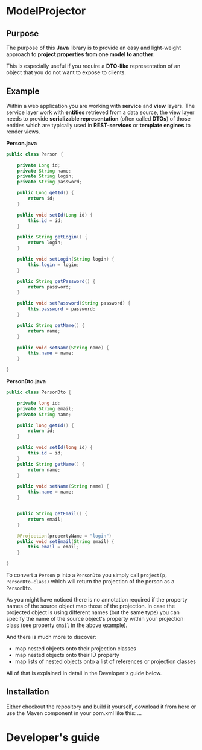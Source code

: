 # ModelProjector

## Purpose

The purpose of this **Java** library is to provide an easy and light-weight approach to **project properties from one model to another**.

This is especially useful if you require a **DTO-like** representation of an object that you do not want to expose to clients.

## Example

Within a web application you are working with **service** and **view** layers. The service layer work with **entities** retrieved from a data source, the view layer needs to provide **serializable representation** (often called **DTOs**) of those entities which are typically used in **REST-services** or **template engines** to render views.


**Person.java**

```java
public class Person {

    private Long id;
    private String name;
    private String login;
    private String password;

    public Long getId() {
        return id;
    }

    public void setId(Long id) {
        this.id = id;
    }

    public String getLogin() {
        return login;
    }

    public void setLogin(String login) {
        this.login = login;
    }

    public String getPassword() {
        return password;
    }

    public void setPassword(String password) {
        this.password = password;
    }

    public String getName() {
        return name;
    }

    public void setName(String name) {
        this.name = name;
    }

}
```

**PersonDto.java**

```java
public class PersonDto {

    private long id;
    private String email;
    private String name;

    public long getId() {
        return id;
    }

    public void setId(long id) {
        this.id = id;
    }
    public String getName() {
        return name;
    }

    public void setName(String name) {
        this.name = name;
    }


    public String getEmail() {
        return email;
    }

    @Projection(propertyName = "login")
    public void setEmail(String email) {
        this.email = email;
    }

}
```

To convert a ``Person`` p into a ``PersonDto`` you simply call ``project(p, PersonDto.class)`` which will return the projection of the person as a ``PersonDto``.

As you might have noticed there is no annotation required if the property names of the source object map those of the projection. In case the projected object is using different names (but the same type) you can specify the name of the source object's property within your projection class (see property ``email`` in the above example).

And there is much more to discover:
* map nested objects onto their projection classes
* map nested objects onto their ID property
* map lists of nested objects onto a list of references or projection classes

All of that is explained in detail in the Developer's guide below.

## Installation

Either checkout the repository and build it yourself, download it from here or use the Maven component in your pom.xml like this:
...

# Developer's guide
